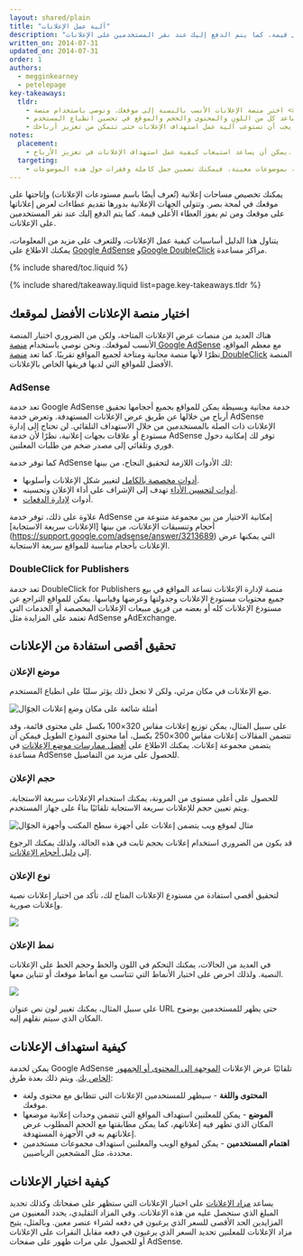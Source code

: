 ```yaml
---
layout: shared/plain
title: "آلية عمل الإعلانات"
description: "يمكنك تخصيص مساحات إعلانية (تُعرف أيضًا باسم مستودعات الإعلانات) وإتاحتها على موقعك في لمحة بصر. وتتولى الجهات الإعلانية بدورها تقديم عطاءات لعرض إعلاناتها على موقعك ومن ثم يفوز العطاء الأعلى قيمة. كما يتم الدفع إليك عند نقر المستخدمين على الإعلانات."
written_on: 2014-07-31
updated_on: 2014-07-31
order: 1
authors:
  - megginkearney
  - petelepage
key-takeaways:
  tldr: 
    - اختر منصة الإعلانات الأنسب بالنسبة إلى موقعك. ونوصي باستخدام منصة <a href="http://www.google.com/adsense/start/">AdSense</a> مع معظم المواقع، و<a href="http://www.google.com/doubleclick/publishers/">منصة DoubleClick</a> مع المواقع التي لديها فريقها المتخصص في الإعلانات.
    - الوضع الأفضل لعرض الإعلانات عندما تتكامل بشكل جيد في موقعك؛ بحيث يساعد كل من اللون والمحتوى والحجم والموقع في تحسين انطباع المستخدم. 
    - ينقر المستخدمون على الإعلانات ذات الصلة بالمحتوى الذي يبحثون عنه، ولذلك يجب أن تستوعب آلية عمل استهداف الإعلانات حتى تتمكن من تعزيز أرباحك.
notes:
  placement:
    - يمكن أن يساعد استيعاب كيفية عمل استهداف الإعلانات في تعزيز الأرباح.
  targeting:
    - إذا كنت تريد عرض إعلانات ذات صلة بموضوعات معينة، فيمكنك تضمين جمل كاملة وفقرات حول هذه الموضوعات.
---
```


<p class="intro">
  يمكنك تخصيص مساحات إعلانية (تُعرف أيضًا باسم مستودعات الإعلانات) وإتاحتها على موقعك في لمحة بصر. وتتولى الجهات الإعلانية بدورها تقديم عطاءات لعرض إعلاناتها على موقعك ومن ثم يفوز العطاء الأعلى قيمة. كما يتم الدفع إليك عند نقر المستخدمين على الإعلانات.
</p>

يتناول هذا الدليل أساسيات كيفية عمل الإعلانات، وللتعرف على مزيد من المعلومات، يمكنك الاطلاع على <a href="https://support.google.com/adsense/answer/181947">Google AdSense</a> و<a href="https://support.google.com/dfp_sb/?utm_medium=et&utm_source=dfp_sb_support_tab&utm_campaign=dfp_sb#topic=13148">Google DoubleClick</a> مراكز مساعدة.

{% include shared/toc.liquid %}

{% include shared/takeaway.liquid list=page.key-takeaways.tldr %}

## اختيار منصة الإعلانات الأفضل لموقعك

هناك العديد من منصات عرض الإعلانات المتاحة، ولكن من الضروري اختيار المنصة الأنسب لموقعك. ونحن نوصي باستخدام [منصة Google AdSense](http://www.google.com/adsense/start/) مع معظم المواقع، نظرًا لأنها منصة مجانية ومتاحة لجميع المواقع تقريبًا. كما تعد [منصة DoubleClick](https://www.google.com/doubleclick/publishers/) المنصة الأفضل للمواقع التي لديها فريقها الخاص بالإعلانات.

### AdSense

تعد خدمة Google AdSense خدمة مجانية وبسيطة يمكن للمواقع بجميع أحجامها تحقيق أرباح من خلالها عن طريق عرض الإعلانات المستهدفة. وتعرض خدمة AdSense الإعلانات ذات الصلة بالمستخدمين من خلال الاستهداف التلقائي.  لن تحتاج إلى إدارة مستودع أو علاقات بجهات إعلانية، نظرًا لأن خدمة AdSense توفر لك إمكانية دخول فوري وتلقائي إلى مصدر ضخم من طلبات المعلنين.

كما توفر خدمة AdSense لك الأدوات اللازمة لتحقيق النجاح، من بينها:

* [أدوات مخصصة بالكامل](https://support.google.com/adsense/answer/160374) لتغيير شكل الإعلانات وأسلوبها.
* [أدوات لتحسين الأداء](https://support.google.com/adsense/answer/2973289) تهدف إلى الإشراف على أداء الإعلان وتحسينه.
* أدوات [لإدارة الدفعات](https://support.google.com/adsense/answer/2569265).

علاوة على ذلك، توفر خدمة AdSense إمكانية الاختيار من بين مجموعة متنوعة من أحجام وتنسيقات الإعلانات، من بينها [الإعلانات سريعة الاستجابة] (https://support.google.com/adsense/answer/3213689) التي يمكنها عرض الإعلانات بأحجام مناسبة للمواقع سريعة الاستجابة.


### DoubleClick for Publishers

تعد خدمة DoubleClick for Publishers منصة لإدارة الإعلانات تساعد المواقع في بيع جميع محتويات مستودع الإعلانات وجدولتها وعرضها وقياسها. يمكن للمواقع التراجع عن مستودع الإعلانات كله أو بعضه من فريق مبيعات الإعلانات المخصصة أو الخدمات التي تعتمد على المزايدة مثل AdSense وAdExchange.

## تحقيق أقصى استفادة من الإعلانات

### موضع الإعلان
ضع الإعلانات في مكان مرئي، ولكن لا تجعل ذلك يؤثر سلبًا على انطباع المستخدم. 

<img src="images/mobile_ads_placement.png" alt="أمثلة شائعة على مكان وضع إعلانات الجوّال">

على سبيل المثال، يمكن توزيع إعلانات مقاس 320&times;100 بكسل على محتوى قائمة، وقد تتضمن المقالات إعلانات مقاس 300&times;250 بكسل، أما محتوى النموذج الطويل فيمكن أن يتضمن مجموعة إعلانات.  يمكنك الاطلاع على [أفضل ممارسات موضع الإعلانات](https://support.google.com/adsense/answer/1282097) في مساعدة AdSense للحصول على مزيد من التفاصيل. 

### حجم الإعلان
للحصول على أعلى مستوى من المرونة، يمكنك استخدام الإعلانات سريعة الاستجابة. ويتم تعيين حجم للإعلانات سريعة الاستجابة تلقائيًا بناءً على جهاز المستخدم. 

<img src="images/ad-ss-600.png" 
  srcset="images/ad-ss-1200.png 1200w, 
          images/ad-ss-900.png 900w,
          images/ad-ss-600.png 600w, 
          images/ad-ss-300.png 300w" 
  alt="مثال لموقع ويب يتضمن إعلانات على أجهزة سطح المكتب وأجهزة الجوّال">

قد يكون من الضروري استخدام إعلانات بحجم ثابت في هذه الحالة، ولذلك يمكنك الرجوع إلى [دليل أحجام الإعلانات](https://support.google.com/adsense/answer/6002621).


### نوع الإعلان
لتحقيق أقصى استفادة من مستودع الإعلانات المتاح لك، تأكد من اختيار إعلانات نصية وإعلانات صورية.

<img src="images/mobileimage.png">

### نمط الإعلان
في العديد من الحالات، يمكنك التحكم في اللون والخط وحجم الخط على الإعلانات النصية. ولذلك احرص على اختيار الأنماط التي تتناسب مع أنماط موقعك أو تتباين معها. 

<img src="images/mobiletext_withcolor.png">

على سبيل المثال، يمكنك تغيير لون نص عنوان URL حتى يظهر للمستخدمين بوضوح المكان الذي سيتم نقلهم إليه.


## كيفية استهداف الإعلانات
يمكن لخدمة Google AdSense تلقائيًا عرض الإعلانات [الموجهة إلى المحتوى أو الجمهور الخاص بك](https://support.google.com/adsense/answer/9713).
ويتم ذلك بعدة طرق:

* **المحتوى واللغة** - سيظهر للمستخدمين الإعلانات التي تتطابق مع محتوى ولغة موقعك.
* **الموضع** - يمكن للمعلنين استهداف المواقع التي تتضمن وحدات إعلانية موضعها المكان الذي تظهر فيه إعلاناتهم، كما يمكن مطابقتها مع الحجم المطلوب عرض إعلاناتهم به في الأجهزة المستهدفة.
* **اهتمام المستخدمين** - يمكن لموقع الويب والمعلنين استهداف مجموعات مستخدمين محددة، مثل المشجعين الرياضيين.


## كيفية اختيار الإعلانات
يساعد [مزاد الإعلانات](https://support.google.com/adsense/answer/160525) على اختيار الإعلانات التي ستظهر على صفحاتك وكذلك تحديد المبلغ الذي ستحصل عليه من هذه الإعلانات. وفي المزاد التقليدي، يحدد المعنيون من المزايدين الحد الأقصى للسعر الذي يرغبون في دفعه لشراء عنصر معين. وبالمثل، يتيح مزاد الإعلانات للمعلنين تحديد السعر الذي يرغبون في دفعه مقابل النقرات على الإعلانات أو للحصول على مرات ظهور على صفحات AdSense.


